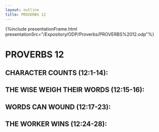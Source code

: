 ```yaml
---
layout: outline
title: PROVERBS 12
---
```

{%include presentationFrame.html presentationSrc="/Expository/ODP/Proverbs/PROVERBS%2012.odp"%}

# PROVERBS 12
##  CHARACTER COUNTS (12:1-14): 
##  THE WISE WEIGH THEIR WORDS (12:15-16): 
##  WORDS CAN WOUND (12:17-23): 
##  THE WORKER WINS (12:24-28): 
